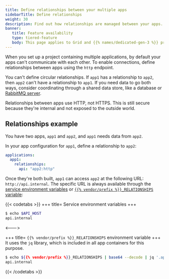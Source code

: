 ```yaml
---
title: Define relationships between your multiple apps
sidebarTitle: Define relationships
weight: 30
description: Find out how relationships are managed between your apps.
banner:
   title: Feature availability
   type: tiered-feature
   body: This page applies to Grid and {{% names/dedicated-gen-3 %}} projects. To ensure you have enough resources to support multiple apps, you need at least a [{{< partial "plans/multiapp-plan-name" >}} plan](/administration/pricing/_index.md#multiple-apps-in-a-single-project). To set up multiple apps on {{% names/dedicated-gen-2 %}} environments, [contact Sales](https://platform.sh/contact/).
---
```


When you set up a project containing multiple applications,
by default your apps can't communicate with each other.
To enable connections, define relationships between apps using the `http` endpoint.

You can't define circular relationships.
If `app1` has a relationship to `app2`, then `app2` can't have a relationship to `app1`.
If you need data to go both ways, consider coordinating through a shared data store,
like a database or [RabbitMQ server](/add-services/rabbitmq.md).

Relationships between apps use HTTP, not HTTPS.
This is still secure because they're internal and not exposed to the outside world.

## Relationships example

You have two apps, `app1` and `app2`, and `app1` needs data from `app2`.

In your app configuration for `app1`, define a relationship to `app2`:

```yaml {configFile="apps"}
applications:
  app1:
    relationships:
      api: "app2:http"
```

Once they're both built, `app1` can access `app2` at the following URL: `http://api.internal`.
The specific URL is always available through the [service environment variables](/development/variables/_index.md#service-environment-variables) or [`{{% vendor/prefix %}}_RELATIONSHIPS` variable](/development/variables/use-variables.md#use-provided-variables):

{{< codetabs >}}
+++
title= Service environment variables
+++

```bash {location="Terminal on app1 container"}
$ echo $API_HOST
api.internal
```

<--->

+++
title= `{{% vendor/prefix %}}_RELATIONSHIPS` environment variable
+++
It uses the `jq` library, which is included in all app containers for this purpose.

```bash {location="Terminal on app1 container"}
$ echo ${{% vendor/prefix %}}_RELATIONSHIPS | base64 --decode | jq '.api[0].host'
api.internal
```

{{< /codetabs >}}
